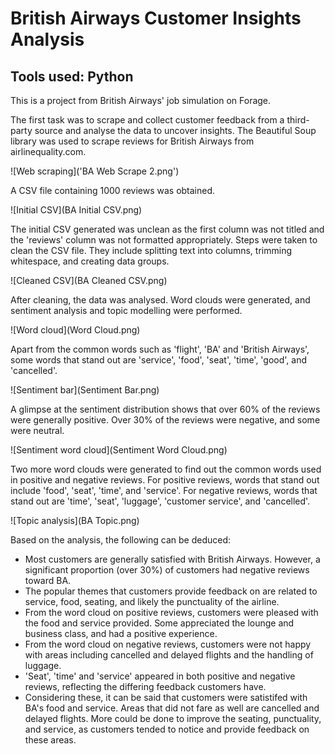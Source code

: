 # British Airways Customer Insights Analysis

## Tools used: Python

This is a project from British Airways' job simulation on Forage. 

The first task was to scrape and collect customer feedback from a third-party source and analyse the data to uncover insights. The Beautiful Soup library was used to scrape reviews for British Airways from airlinequality.com.

![Web scraping]('BA Web Scrape 2.png')

A CSV file containing 1000 reviews was obtained.

![Initial CSV](BA Initial CSV.png)

The initial CSV generated was unclean as the first column was not titled and the 'reviews' column was not formatted appropriately. Steps were taken to clean the CSV file. They include splitting text into columns, trimming whitespace, and creating data groups.

![Cleaned CSV](BA Cleaned CSV.png)

After cleaning, the data was analysed. Word clouds were generated, and sentiment analysis and topic modelling were performed.

![Word cloud](Word Cloud.png)

Apart from the common words such as 'flight', 'BA' and 'British Airways', some words that stand out are 'service', 'food', 'seat', 'time', 'good', and 'cancelled'.

![Sentiment bar](Sentiment Bar.png)

A glimpse at the sentiment distribution shows that over 60% of the reviews were generally positive. Over 30% of the reviews were negative, and some were neutral.

![Sentiment word cloud](Sentiment Word Cloud.png)

Two more word clouds were generated to find out the common words used in positive and negative reviews. For positive reviews, words that stand out include 'food', 'seat', 'time', and 'service'. For negative reviews, words that stand out are 'time', 'seat', 'luggage', 'customer service', and 'cancelled'.

![Topic analysis](BA Topic.png)

Based on the analysis, the following can be deduced:
* Most customers are generally satisfied with British Airways. However, a significant proportion (over 30%) of customers had negative reviews toward BA.
* The popular themes that customers provide feedback on are related to service, food, seating, and likely the punctuality of the airline.
* From the word cloud on positive reviews, customers were pleased with the food and service provided. Some appreciated the lounge and business class, and had a positive experience.
* From the word cloud on negative reviews, customers were not happy with areas including cancelled and delayed flights and the handling of luggage.
* 'Seat', 'time' and 'service' appeared in both positive and negative reviews, reflecting the differing feedback customers have.
* Considering these, it can be said that customers were satistifed with BA's food and service. Areas that did not fare as well are cancelled and delayed flights. More could be done to improve the seating, punctuality, and service, as customers tended to notice and provide feedback on these areas.
